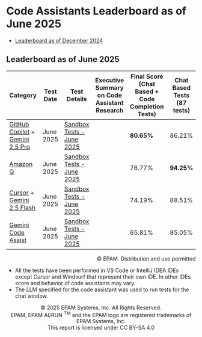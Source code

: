 # Code Assistants Leaderboard as of June 2025

- [Leaderboard as of December 2024](code-assistants.md)

## Leaderboard as of June 2025

| Category                                                                                                                                              | Test Date  | Test Details                                                                                      | Executive Summary on Code Assistant Research                                                                                                                                                                                                                        | Final Score (Chat Based + Code Completion Tests) | Chat Based Tests (87 tests) | Code Completion Tests (68 tests) |
|-------------------------------------------------------------------------------------------------------------------------------------------------------|------------|---------------------------------------------------------------------------------------------------|-----------------------------------------------------------------------------------------------------------------------------------------------------------------------------------------------------------------------------------|-------------------------------------|----------------------------|----------------------------------|
| [GitHub Copilot](https://github.com/features/copilot) + [Gemini 2.5 Pro](https://cloud.google.com/vertex-ai/generative-ai/docs/models/gemini/2-5-pro) | June 2025  | [Sandbox Tests - June 2025](reports/copilot/2025/copilot-gemini2.5Pro-sandbox-tests-june-2025.md) |  | **80.65%**                          | 86.21%                     | **73.53%**                       |
| [Amazon Q](https://aws.amazon.com/q/)                                                                                                       | June 2025  | [Sandbox Tests - June 2025](reports/amazon-q/2025/amazon-q-sandbox-tests-june-2025.md)            |  | 76.77%                              | **94.25%**                 | 54.41%                           |
| [Cursor](https://www.cursor.com/) + [Gemini 2.5 Flash](https://cloud.google.com/vertex-ai/generative-ai/docs/models/gemini/2-5-flash)                 | June 2025  | [Sandbox Tests - June 2025](reports/cursor/2025/cursor-gemini2.5Flash-sandbox-tests-june-2025.md) |  | 74.19%                              | 88.51%                     | 55.88%                           |
| [Gemini Code Assist](https://codeassist.google/)                                                                                                   | June 2025  | [Sandbox Tests - June 2025](reports/gemini/2025/gemini-sandbox-tests-june-2025.md)   |  | 65.81%                              | 85.05%                     | 41.18%                           |

<div style='text-align: right;'> © EPAM. Distribution and use permitted </div>

- All the tests have been performed in VS Code or IntelliJ IDEA IDEs except Cursor and Windsurf that represent their own IDE. In other IDEs score and behavior of code assistants may vary.
- The LLM specified for the code assistant was used to run tests for the chat window.

<p style="text-align: center;">    © 2025 EPAM Systems, Inc. All Rights Reserved.<br/>    EPAM, EPAM AI/RUN <sup>TM</sup> and the EPAM logo are registered trademarks of EPAM Systems, Inc.<br>    This report is licensed under CC BY-SA 4.0<br/></p>

